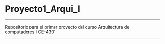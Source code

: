 # Proyecto1_Arqui_I
----------------------------------------------------------------------------------------
Repositorio para el primer proyecto del curso Arquitectura de computadores I CE-4301

----------------------------------------------------------------------------------------
